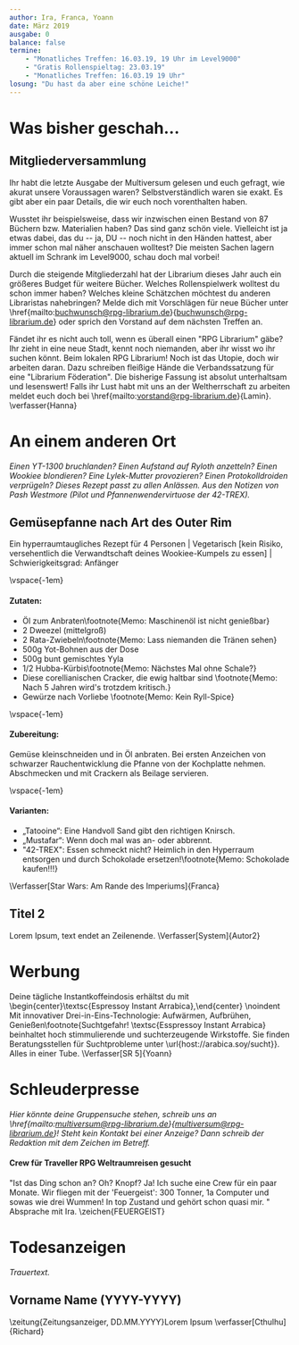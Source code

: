 ```yaml
---
author: Ira, Franca, Yoann
date: März 2019
ausgabe: 0
balance: false
termine:
    - "Monatliches Treffen: 16.03.19, 19 Uhr im Level9000"
    - "Gratis Rollenspieltag: 23.03.19"
    - "Monatliches Treffen: 16.03.19 19 Uhr"
losung: "Du hast da aber eine schöne Leiche!"
---
```


# Was bisher geschah...

## Mitgliederversammlung
Ihr habt die letzte Ausgabe der Multiversum gelesen und euch gefragt, wie akurat unsere Voraussagen waren? Selbstverständlich waren sie exakt. Es gibt aber ein paar Details, die wir euch noch vorenthalten haben.

Wusstet ihr beispielsweise, dass wir inzwischen einen Bestand von 87 Büchern bzw. Materialien haben? Das sind ganz schön viele. Vielleicht ist ja etwas dabei, das du -- ja, DU -- noch nicht in den Händen hattest, aber immer schon mal näher anschauen wolltest? Die meisten Sachen lagern aktuell im Schrank im Level9000, schau doch mal vorbei!

Durch die steigende Mitgliederzahl hat der Librarium dieses Jahr auch ein größeres Budget für weitere Bücher. Welches Rollenspielwerk wolltest du schon immer haben? Welches kleine Schätzchen möchtest du anderen Libraristas nahebringen? Melde dich mit Vorschlägen für neue Bücher unter \href{mailto:buchwunsch@rpg-librarium.de}{buchwunsch@rpg-librarium.de} oder sprich den Vorstand auf dem nächsten Treffen an.

Fändet ihr es nicht auch toll, wenn es überall einen "RPG Librarium" gäbe? Ihr zieht in eine neue Stadt, kennt noch niemanden, aber ihr wisst wo ihr suchen könnt. Beim lokalen RPG Librarium! Noch ist das Utopie, doch wir arbeiten daran. Dazu schreiben fleißige Hände die Verbandssatzung für eine "Librarium Föderation". Die bisherige Fassung ist absolut unterhaltsam und lesenswert! Falls ihr Lust habt mit uns an der Weltherrschaft zu arbeiten meldet euch doch bei \href{mailto:vorstand@rpg-librarium.de}{Lamin}.
\verfasser{Hanna}

# An einem anderen Ort
*Einen YT-1300 bruchlanden? Einen Aufstand auf Ryloth anzetteln? Einen Wookiee blondieren? Eine Lylek-Mutter provozieren? Einen Protokolldroiden verprügeln? Dieses Rezept passt zu allen Anlässen. Aus den Notizen von Pash Westmore (Pilot und Pfannenwendervirtuose der 42-TREX).*

## Gemüsepfanne nach Art des Outer Rim
Ein hyperraumtaugliches Rezept für 4 Personen | Vegetarisch [kein Risiko, versehentlich die Verwandtschaft deines Wookiee-Kumpels zu essen] | Schwierigkeitsgrad: Anfänger

\vspace{-1em}
#### Zutaten:

- Öl zum Anbraten\footnote{Memo: Maschinenöl ist nicht genießbar}
- 2 Dweezel (mittelgroß)
- 2 Rata-Zwiebeln\footnote{Memo: Lass niemanden die Tränen sehen}
- 500g Yot-Bohnen aus der Dose
- 500g bunt gemischtes Yyla
- 1/2 Hubba-Kürbis\footnote{Memo: Nächstes Mal ohne Schale?}
- Diese corellianischen Cracker, die ewig haltbar sind \footnote{Memo: Nach 5 Jahren wird's trotzdem kritisch.}
- Gewürze nach Vorliebe \footnote{Memo: Kein Ryll-Spice}

\vspace{-1em}
#### Zubereitung:
Gemüse kleinschneiden und in Öl anbraten. Bei ersten Anzeichen von schwarzer Rauchentwicklung die Pfanne von der Kochplatte nehmen. Abschmecken und mit Crackern als Beilage servieren.

\vspace{-1em}
#### Varianten:
- „Tatooine“: Eine Handvoll Sand gibt den richtigen Knirsch.
- „Mustafar“: Wenn doch mal was an- oder abbrennt.
- "42-TREX": Essen schmeckt nicht? Heimlich in den Hyperraum entsorgen und durch Schokolade ersetzen!\footnote{Memo: Schokolade kaufen!!!}

\Verfasser[Star Wars: Am Rande des Imperiums]{Franca}

## Titel 2
Lorem Ipsum, text endet an Zeilenende.
\Verfasser[System]{Autor2}

# Werbung
Deine tägliche Instantkoffeindosis erhältst du mit
\begin{center}\textsc{Espressoy Instant Arrabica},\end{center} \noindent  Mit innovativer Drei-in-Eins-Technologie: Aufwärmen, Aufbrühen, Genießen\footnote{Suchtgefahr! \textsc{Esspressoy Instant Arrabica} beinhaltet hoch stimmulierende und suchterzeugende Wirkstoffe. Sie finden Beratungsstellen für Suchtprobleme unter \url{host://arabica.soy/sucht}}. Alles in einer Tube.
\Verfasser[SR 5]{Yoann}

# Schleuderpresse
*Hier könnte deine Gruppensuche stehen, schreib uns an \href{mailto:multiversum@rpg-librarium.de}{multiversum@rpg-librarium.de}! Steht kein Kontakt bei einer Anzeige? Dann schreib der Redaktion mit dem Zeichen im Betreff.*

#### Crew für Traveller RPG Weltraumreisen gesucht
"Ist das Ding schon an? Oh? Knopf? Ja! Ich suche eine Crew für ein paar Monate. Wir fliegen mit der 'Feuergeist': 300 Tonner, 1a Computer und sowas wie drei Wummen! In top Zustand und gehört schon quasi mir. " Absprache mit Ira.
\zeichen{FEUERGEIST}

# Todesanzeigen
*Trauertext.*

## Vorname Name (YYYY-YYYY)
\zeitung{Zeitungsanzeiger, DD.MM.YYYY}Lorem Ipsum
\verfasser[Cthulhu]{Richard}
